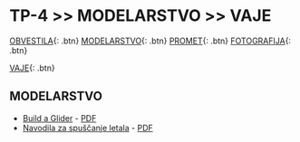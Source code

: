   # TP-4 >> MODELARSTVO >> VAJE

[OBVESTILA](../../Obvestila/index.md){: .btn} 
[MODELARSTVO](../../Modelarstvo/index){: .btn} 
[PROMET](../../Promet/index){: .btn} 
[FOTOGRAFIJA](../../Fotografija/index){: .btn} 


[VAJE](./Skripta/index){: .btn} 

## MODELARSTVO

- [Build a Glider](./Building_a_Glider.md) - [PDF](./Building_a_Glider.pdf)  
- [Navodila za spuščanje letala](./Nastavitve_Jadralnega_Letala) - [PDF](./Nastavitve_Jadralnega_Letala.pdf)
